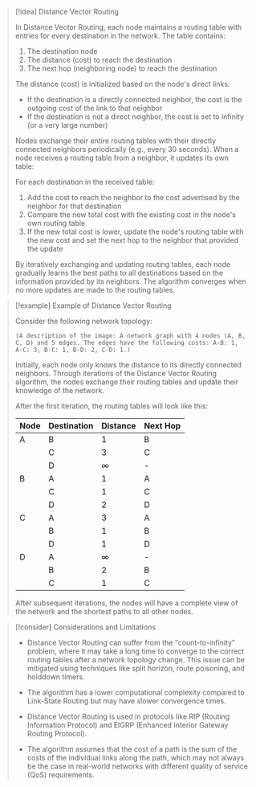 

> [!idea] Distance Vector Routing
> 
> In Distance Vector Routing, each node maintains a routing table with entries for every destination in the network. The table contains:
> 
> 1. The destination node
> 2. The distance (cost) to reach the destination
> 3. The next hop (neighboring node) to reach the destination
> 
> The distance (cost) is initialized based on the node's direct links:
> - If the destination is a directly connected neighbor, the cost is the outgoing cost of the link to that neighbor
> - If the destination is not a direct neighbor, the cost is set to infinity (or a very large number)
> 
> Nodes exchange their entire routing tables with their directly connected neighbors periodically (e.g., every 30 seconds). When a node receives a routing table from a neighbor, it updates its own table:
> 
> For each destination in the received table:
> 1. Add the cost to reach the neighbor to the cost advertised by the neighbor for that destination
> 2. Compare the new total cost with the existing cost in the node's own routing table
> 3. If the new total cost is lower, update the node's routing table with the new cost and set the next hop to the neighbor that provided the update
> 
> By iteratively exchanging and updating routing tables, each node gradually learns the best paths to all destinations based on the information provided by its neighbors. The algorithm converges when no more updates are made to the routing tables.

> [!example] Example of Distance Vector Routing
> 
> Consider the following network topology:
> 
> ```
> (A description of the image: A network graph with 4 nodes (A, B, C, D) and 5 edges. The edges have the following costs: A-B: 1, A-C: 3, B-C: 1, B-D: 2, C-D: 1.)
> ```
> 
> Initially, each node only knows the distance to its directly connected neighbors. Through iterations of the Distance Vector Routing algorithm, the nodes exchange their routing tables and update their knowledge of the network.
> 
> After the first iteration, the routing tables will look like this:
> 
> | Node | Destination | Distance | Next Hop |
> |------|-------------|----------|----------|
> | A    | B           | 1        | B        |
> |      | C           | 3        | C        |
> |      | D           | ∞        | -        |
> | B    | A           | 1        | A        |
> |      | C           | 1        | C        |
> |      | D           | 2        | D        |
> | C    | A           | 3        | A        |
> |      | B           | 1        | B        |
> |      | D           | 1        | D        |
> | D    | A           | ∞        | -        |
> |      | B           | 2        | B        |
> |      | C           | 1        | C        |
> 
> After subsequent iterations, the nodes will have a complete view of the network and the shortest paths to all other nodes.

> [!consider] Considerations and Limitations
> 
> - Distance Vector Routing can suffer from the "count-to-infinity" problem, where it may take a long time to converge to the correct routing tables after a network topology change. This issue can be mitigated using techniques like split horizon, route poisoning, and holddown timers.
> 
> - The algorithm has a lower computational complexity compared to Link-State Routing but may have slower convergence times.
> 
> - Distance Vector Routing is used in protocols like RIP (Routing Information Protocol) and EIGRP (Enhanced Interior Gateway Routing Protocol).
> 
> - The algorithm assumes that the cost of a path is the sum of the costs of the individual links along the path, which may not always be the case in real-world networks with different quality of service (QoS) requirements.